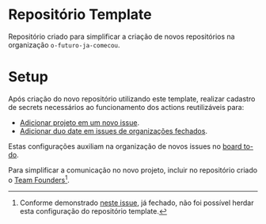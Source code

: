 # Repositório Template

Repositório criado para simplificar a criação de novos repositórios na organização `o-futuro-ja-comecou`.

# Setup

Após criação do novo repositório utilizando este template, realizar cadastro de secrets necessários ao funcionamento dos actions reutilizáveis para:
  - [Adicionar projeto em um novo issue](https://github.com/o-futuro-ja-comecou/github-actions-reutilizaveis#adicionar-projeto-em-um-novo-issue).
  - [Adicionar duo date em issues de organizações fechados](https://github.com/o-futuro-ja-comecou/github-actions-reutilizaveis#adicionar-duo-date-em-issues-de-organiza%C3%A7%C3%B5es-fechados).

Estas configurações auxiliam na organização de novos issues no [board to-do](https://github.com/orgs/o-futuro-ja-comecou/projects/2/views/1).

Para simplificar a comunicação no novo projeto, incluir no repositório criado o [Team Founders](https://github.com/orgs/o-futuro-ja-comecou/teams/founders)[^1].

[^1]: Conforme demonstrado [neste issue](https://github.com/o-futuro-ja-comecou/repositorio-template/issues/1), já fechado, não foi possível herdar esta configuração do repositório template.
